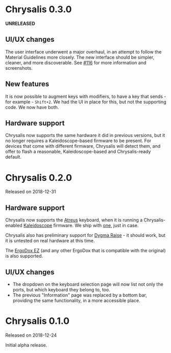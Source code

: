 Chrysalis 0.3.0
===============
**UNRELEASED**

## UI/UX changes

The user interface underwent a major overhaul, in an attempt to follow the Material Guidelines more closely. The new interface should be simpler, cleaner, and more discoverable. See [#116][prs:116] for more information and screenshots.

 [prs:116]: https://github.com/keyboardio/Chrysalis/pull/116

## New features

It is now possible to augment keys with modifiers, to have a key that sends -
for example - `Shift+2`. We had the UI in place for this, but not the supporting
code. We now have both.

## Hardware support

Chrysalis now supports the same hardware it did in previous versions, but it no
longer requires a Kaleidoscope-based firmware to be present. For devices that
come with different firmware, Chrysalis will detect them, and offer to flash a
reasonable, Kaleidoscope-based and Chrysalis-ready default.

Chrysalis 0.2.0
===============
Released on 2018-12-31

## Hardware support

Chrysalis now supports the [Atreus][atreus] keyboard, when it is running a
Chrysalis-enabled [Kaleidoscope][kaleidoscope] firmware. We ship with
[one][chrysalis-bundle:atreus], just in case.

 [atreus]: https://atreus.technomancy.us/
 [kaleidoscope]: https://github.com/keyboardio/Kaleidoscope
 [chrysalis-bundle:atreus]: https://github.com/keyboardio/Chrysalis-Firmware-Bundle/tree/master/Technomancy/Atreus

Chrysalis also has preliminary support for [Dygma Raise][raise] - it should
work, but it is untested on real hardware at this time.

 [raise]: https://www.dygma.com/raise/

The [ErgoDox EZ][ergodox:ez] (and any other ErgoDox that is compatible with the
original) is also supported.

 [ergodox:ez]: https://ergodox-ez.com/

## UI/UX changes

* The dropdown on the keyboard selection page will now list not only the ports,
  but which keyboard they belong to, too.
* The previous "Information" page was replaced by a bottom bar, providing the
  same functionality, in a more accessible place.

Chrysalis 0.1.0
===============
Released on 2018-12-24

Initial alpha release.
